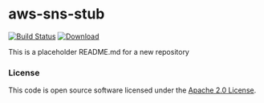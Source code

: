 
# aws-sns-stub

[![Build Status](https://travis-ci.org/hmrc/aws-sns-stub.svg?branch=master)](https://travis-ci.org/hmrc/aws-sns-stub) [ ![Download](https://api.bintray.com/packages/hmrc/releases/aws-sns-stub/images/download.svg) ](https://bintray.com/hmrc/releases/aws-sns-stub/_latestVersion)

This is a placeholder README.md for a new repository

### License

This code is open source software licensed under the [Apache 2.0 License]("http://www.apache.org/licenses/LICENSE-2.0.html").
    